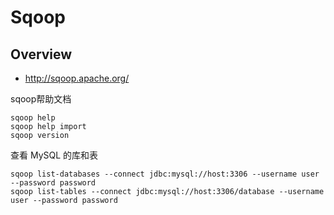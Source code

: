 # Sqoop

## Overview

- http://sqoop.apache.org/

sqoop帮助文档

    sqoop help
    sqoop help import
    sqoop version

查看 MySQL 的库和表

    sqoop list-databases --connect jdbc:mysql://host:3306 --username user --password password
    sqoop list-tables --connect jdbc:mysql://host:3306/database --username user --password password

